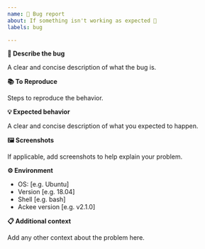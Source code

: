 ```yaml
---
name: 🐛 Bug report
about: If something isn't working as expected 🤔
labels: bug

---
```


**🐞 Describe the bug**

A clear and concise description of what the bug is.

**📚 To Reproduce**

Steps to reproduce the behavior.

**💡 Expected behavior**

A clear and concise description of what you expected to happen.

**🖼️ Screenshots**

If applicable, add screenshots to help explain your problem.

**⚙️ Environment**
 - OS: [e.g. Ubuntu]
 - Version [e.g. 18.04]
 - Shell [e.g. bash]
 - Ackee version [e.g. v2.1.0]

**📋 Additional context**

Add any other context about the problem here.